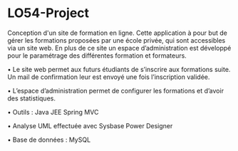 # LO54-Project
Conception d'un site de formation en ligne.
Cette application à pour but de gérer les formations proposées par une école privée, qui sont accessibles via un site web. En plus de ce site un espace d’administration est développé pour le paramétrage des différentes formation et formateurs. 

•	Le site web permet aux futurs étudiants de s’inscrire aux formations suite. Un mail de confirmation leur est envoyé une fois l’inscription validée.

•	L’espace d’administration permet de configurer les formations et d’avoir des statistiques. 

•	Outils : Java JEE Spring MVC 

•	Analyse UML effectuée avec Sysbase Power Designer

•	Base de données : MySQL 
